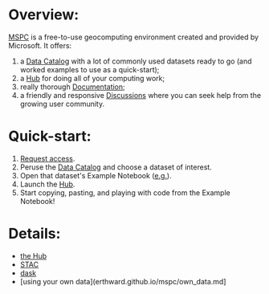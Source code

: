 # Overview:
[MSPC](http://planetarycomputer.microsoft.com/) is a free-to-use geocomputing environment created and provided by Microsoft.
It offers:
1. a [Data Catalog](http://planetarycomputer.microsoft.com/docs/overview/about) with a lot of commonly used datasets ready to go (and worked examples to use as a quick-start);
2. a [Hub](http://planetarycomputer.microsoft.com/docs/overview/environment/) for doing all of your computing work;
3. really thorough [Documentation](http://planetarycomputer.microsoft.com/docs/overview/environment/);
4. a friendly and responsive [Discussions](http://github.com/microsoft/PlanetaryComputer/discussions) where you can seek help from the growing user community.


# Quick-start:
1. [Request access](http://planetarycomputer.microsoft.com/).
2. Peruse the [Data Catalog](http://planetarycomputer.microsoft.com/docs/overview/about) and choose a dataset of interest.
3. Open that dataset's Example Notebook ([e.g.](https://planetarycomputer.microsoft.com/dataset/landsat-c2-l2#Example-Notebook)).
4. Launch the [Hub](http://planetarycomputer.microsoft.com/docs/overview/environment/).
5. Start copying, pasting, and playing with code from the Example Notebook!


# Details:
- [the Hub](erthward.github.io/mspc/hub.md)
- [STAC](erthward.github.io/mspc/hub.md)
- [dask](erthward.github.io/mspc/dask.md)
- [using your own data](erthward.github.io/mspc/own_data.md]


